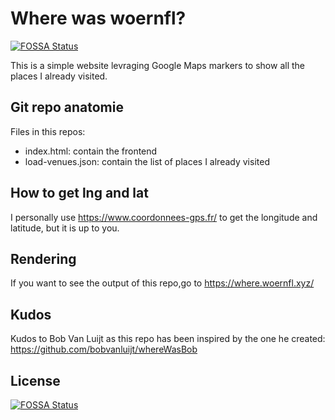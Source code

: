 # Where was woernfl?
[![FOSSA Status](https://app.fossa.io/api/projects/git%2Bgithub.com%2Fwoernfl%2Fwherewaswoernfl.svg?type=shield)](https://app.fossa.io/projects/git%2Bgithub.com%2Fwoernfl%2Fwherewaswoernfl?ref=badge_shield)


This is a simple website levraging Google Maps markers to show all the places I already visited.

## Git repo anatomie
Files in this repos:
- index.html: contain the frontend
- load-venues.json: contain the list of places I already visited

## How to get lng and lat
I personally use <https://www.coordonnees-gps.fr/> to get the longitude and latitude, but it is up to you.

## Rendering
If you want to see the output of this repo,go to <https://where.woernfl.xyz/>

## Kudos
Kudos to Bob Van Luijt as this repo has been inspired by the one he created: https://github.com/bobvanluijt/whereWasBob


## License
[![FOSSA Status](https://app.fossa.io/api/projects/git%2Bgithub.com%2Fwoernfl%2Fwherewaswoernfl.svg?type=large)](https://app.fossa.io/projects/git%2Bgithub.com%2Fwoernfl%2Fwherewaswoernfl?ref=badge_large)